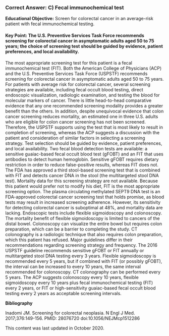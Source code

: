 
### Correct Answer: C) Fecal immunochemical test 

**Educational Objective:** Screen for colorectal cancer in an average-risk patient with fecal immunochemical testing.

#### **Key Point:** The U.S. Preventive Services Task Force recommends screening for colorectal cancer in asymptomatic adults aged 50 to 75 years; the choice of screening test should be guided by evidence, patient preferences, and local availability.

The most appropriate screening test for this patient is a fecal immunochemical test (FIT). Both the American College of Physicians (ACP) and the U.S. Preventive Services Task Force (USPSTF) recommends screening for colorectal cancer in asymptomatic adults aged 50 to 75 years. For patients with average risk for colorectal cancer, several screening strategies are available, including fecal occult blood testing, direct endoscopic visualization, radiologic examination, and testing the blood for molecular markers of cancer. There is little head-to-head comparative evidence that any one recommended screening modality provides a greater benefit than the others. In addition, despite unequivocal evidence that colon cancer screening reduces mortality, an estimated one in three U.S. adults who are eligible for colon cancer screening has not been screened. Therefore, the USPSTF supports using the test that is most likely to result in completion of screening, whereas the ACP suggests a discussion with the patient and consideration of similar factors in selecting a screening strategy. Test selection should be guided by evidence, patient preferences, and local availability. Two fecal blood detection tests are available: a sensitive guaiac-based fecal occult blood test (gFOBT) and an FIT that uses antibodies to detect human hemoglobin. Sensitive gFOBT requires dietary restriction in order to reduce false-positive results, whereas FIT does not. The FDA has approved a third stool-based screening test that is combined with FIT and detects cancer DNA in the stool (the multitargeted stool DNA test). Mortality data for this screening strategy are not available. Because this patient would prefer not to modify his diet, FIT is the most appropriate screening option.
The plasma circulating methylated SEPT9 DNA test is an FDA-approved colorectal cancer screening test that holds promise, as blood tests may result in increased screening adherence. However, its sensitivity for detecting colorectal cancer is suboptimal at 48%, and mortality data are lacking.
Endoscopic tests include flexible sigmoidoscopy and colonoscopy. The mortality benefit of flexible sigmoidoscopy is limited to cancers of the distal bowel. Colonoscopy can visualize the entire bowel but requires colon preparation, which can be a barrier to completing the study. CT colonography is a radiologic technique that also requires colon preparation, which this patient has refused.
Major guidelines differ in their recommendations regarding screening strategy and frequency. The 2016 USPSTF guideline recommends sensitive gFOBT or FIT annually or multitargeted stool DNA testing every 3 years. Flexible sigmoidoscopy is recommended every 5 years, but if combined with FIT (or possibly gFOBT), the interval can be increased to every 10 years, the same interval recommended for colonoscopy. CT colonography can be performed every 5 years. The ACP suggests colonoscopy every 10 years, flexible sigmoidoscopy every 10 years plus fecal immunochemical testing (FIT) every 2 years, or FIT or high-sensitivity guaiac-based fecal occult blood testing every 2 years as acceptable screening intervals.

**Bibliography**

Inadomi JM. Screening for colorectal neoplasia. N Engl J Med. 2017;376:149-156. PMID: 28076720 doi:10.1056/NEJMcp1512286

This content was last updated in October 2020.